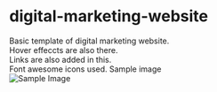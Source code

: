 # digital-marketing-website
Basic template of digital marketing website.\
Hover effeccts are also there.\
Links are also added in this.\
Font awesome icons used.
Sample image\
![Sample Image](https://github.com/vibhor12shrotriya/digital-marketing-website/blob/main/sample.PNG)
